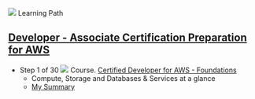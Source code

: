 ![](https://github.com/maxaldunate/aws-training/blob/master/icons/learning-paths.ico) 
Learning Path

## [Developer - Associate Certification Preparation for AWS](https://cloudacademy.com/learning-paths/developer-associate-certification-preparation-for-aws-15/)

* Step 1 of 30
![](https://github.com/maxaldunate/aws-training/blob/master/icons/courses.ico)
Course. [Certified Developer for AWS - Foundations](https://cloudacademy.com/amazon-web-services/certified-developer-foundations-course/)
  - Compute, Storage and Databases & Services at a glance  
  - [My Summary](https://github.com/maxaldunate/aws-training/blob/master/learning-paths-developer-associate-certification-preparation-for-aws-15/Setp01of30.%20Certified%20Developer%20for%20AWS.%20Foundations.md)
